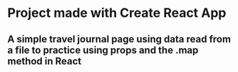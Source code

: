 # Project made with Create React App

## A simple travel journal page using data read from a file to practice using props and the .map method in React

